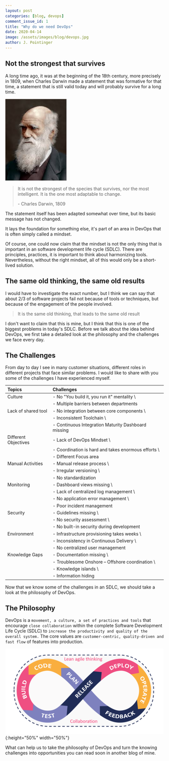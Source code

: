 ```yaml
---
layout: post
categories: [blog, devops]
comment_issue_id: 1
title: "Why do we need DevOps"
date: 2020-04-14
image: /assets/images/blog/devops.jpg
author: J. Pointinger
---
```


<!-- https://pixabay.com/de/illustrations/weltall-rakete-weltraum-nacht-3262811/ -->

## Not the strongest that survives

A long time ago, it was at the beginning of the 18th century, more precisely in 1809, when Charles Darwin made a statement that was formative for that time, a statement that is still valid today and will probably survive for a long time.

![Charles Darwin](/assets/images/blog/darwin.jfif)

> It is not the strongest of the species that survives, 
nor the most intelligent. It is the one most adaptable to change.
>
> \- Charles Darwin, 1809

The statement itself has been adapted somewhat over time, but its basic message has not changed.

It lays the foundation for something else, it's part of an area in DevOps that is often simply called a mindset.

Of course, one could now claim that the mindset is not the only thing that is important in an software development life cycle (SDLC). There are principles, practices, it is important to think about harmonizing tools. Nevertheless, without the right mindset, all of this would only be a short-lived solution.

## The same old thinking, the same old results

I would have to investigate the exact number, but I think we can say that about 2/3 of software projects fail not because of tools or techniques, but because of the engagement of the people involved.

> It is the same old thinking, that leads to the same old result

I don't want to claim that this is mine, but I think that this is one of the biggest problems in today's SDLC. Before we talk about the idea behind DevOps, we first take a detailed look at the philosophy and the challenges we face every day.

## The Challenges

From day to day I see in many customer situations, different roles in different projects that face similar problems. I would like to share with you some of the challenges I have experienced myself.

| Topics               | Challenges                                          |
|:---------------------|:----------------------------------------------------|
| Culture              | - No "You build it, you run it" mentality \
|                      | - Multiple barriers between departments |
| Lack of shared tool  | - No integration between core components \
|                      | - Inconsistent Toolchain \
|                      | - Continuous Integration Maturity Dashboard missing |
| Different Objectives | - Lack of DevOps Mindset \
|                      | - Coordination is hard and takes enormous efforts \
|                      | - Different Focus area |
| Manual Activities    | - Manual release process \
|                      | - Irregular versioning \
|                      | - No standardization |
| Monitoring           | - Dashboard views missing \
|                      | - Lack of centralized log management \
|                      | - No application error management \
|                      | - Poor incident management |
| Security             | - Guidelines missing \
|                      | - No security assessment \
|                      | - No built-in security during development |
| Environment          | - Infrastructure provisioning takes weeks \
|                      | - Inconsistency in Continuous Delivery \
|                      | - No centralized user management |
| Knowledge Gaps       | - Documentation missing \
|                      | - Troublesome Onshore – Offshore coordination \
|                      | - Knowledge islands \
|                      | - Information hiding |

Now that we know some of the challenges in an SDLC, we should take a look at the philosophy of DevOps.

## The Philosophy

DevOps is a `movement, a culture, a set of practices and tools` that encourage `close collaboration` within the complete Software Development Life Cycle (SDLC) to `increase the productivity and quality of the overall system.` The core values are `customer-centric, quality-driven and fast flow` of features into production.

![DevOps Philosophy](/assets/images/devops-philosophy.png){:height="50%" width="50%"}

What can help us to take the philosophy of DevOps and turn the knowing challenges into opportunities you can read soon in another blog of mine.